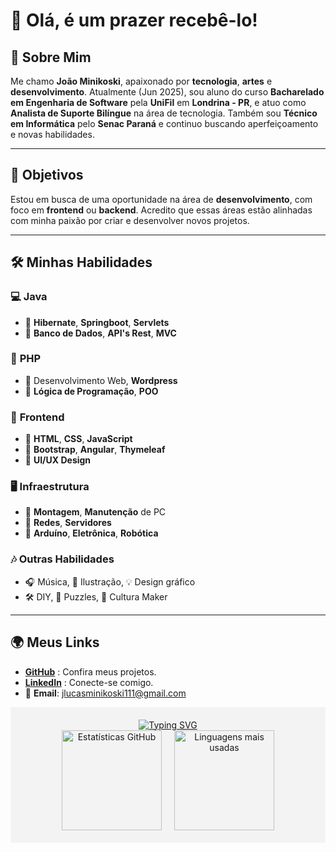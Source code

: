 
# 👋 Olá, é um prazer recebê-lo!

## 💼 Sobre Mim
Me chamo **João Minikoski**, apaixonado por **tecnologia**, **artes** e **desenvolvimento**. Atualmente (Jun 2025), sou aluno do curso **Bacharelado em Engenharia de Software** pela **UniFil** em **Londrina - PR**, e atuo como **Analista de Suporte Bilíngue** na área de tecnologia. Também sou **Técnico em Informática** pelo **Senac Paraná** e continuo buscando aperfeiçoamento e novas habilidades.

---

## 🎯 Objetivos
Estou em busca de uma oportunidade na área de **desenvolvimento**, com foco em **frontend** ou **backend**. Acredito que essas áreas estão alinhadas com minha paixão por criar e desenvolver novos projetos.

---
## 🛠️ **Minhas Habilidades**

### 💻 **Java**
- 🔹 **Hibernate**, **Springboot**, **Servlets**
- 🔹 **Banco de Dados**, **API's Rest**, **MVC**

### 🔧 **PHP**
- 🔹 Desenvolvimento Web, **Wordpress**
- 🔹 **Lógica de Programação**, **POO**

### 🎨 **Frontend**
- 🔹 **HTML**, **CSS**, **JavaScript**
- 🔹 **Bootstrap**, **Angular**, **Thymeleaf**
- 🔹 **UI/UX Design**

### 🖥️ **Infraestrutura**
- 🔹 **Montagem**, **Manutenção** de PC
- 🔹 **Redes**, **Servidores**
- 🔹 **Arduíno**, **Eletrônica**, **Robótica**

### 🎶 **Outras Habilidades**
- 🎧 Música, 🎨 Ilustração, 💡 Design gráfico
- 🛠️ DIY, 🧩 Puzzles, 🌱 Cultura Maker
---
## 🌍 **Meus Links**

- **[GitHub](https://github.com/SrMinikoski)** : Confira meus projetos.
- **[LinkedIn](https://www.linkedin.com/in/joao-lucas-andrade-58284b1ba)** : Conecte-se comigo.
- 📧 **Email**: jlucasminikoski111@gmail.com

<div style="display: flex; flex-direction: column; align-items: center; text-align: center; padding: 20px; background-color: #f3f3f3;">
  <a href="https://git.io/typing-svg">
    <img 
      src="https://readme-typing-svg.demolab.com?font=Fira+Code&size=27&duration=2500&pause=2500&color=6A0DAD&center=true&multiline=true&width=300&height=40&lines=Github+Stats" 
      alt="Typing SVG" 
    />
  </a>

  

  <div style="display: flex; gap: 20px; justify-content: center; flex-wrap: wrap;">
    <img 
      height="160em" 
      src="https://github-readme-stats.vercel.app/api?username=SrMinikoski&hide_title=true&theme=react&show_icons=true&include_all_commits=false&locale=pt-br" 
      alt="Estatísticas GitHub"
    />
    <img 
      height="160em" 
      src="https://github-readme-stats.vercel.app/api/top-langs/?username=SrMinikoski&layout=compact&count_private=true&theme=react&locale=pt-br" 
      alt="Linguagens mais usadas"
    />
  </div>
</div>

